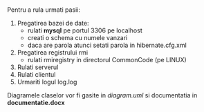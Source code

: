 # 
Pentru a rula urmati pasii:
1. Pregatirea bazei de date:
    - rulati **mysql** pe portul 3306 pe localhost
    - creati o schema cu numele vanzari 
    - daca are parola atunci setati parola in hibernate.cfg.xml
2. Pregatirea registrului rmi 
    * rulati rmiregistry in directorul CommonCode
     (pe LINUX)
3. Rulati serverul
4. Rulati clientul
5. Urmariti logul log.log

Diagramele claselor vor fi gasite in *diagram.uml* si documentatia in **documentatie.docx**


